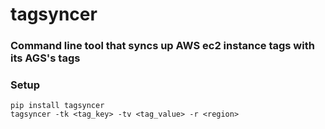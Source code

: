 # tagsyncer

### Command line tool that syncs up AWS ec2 instance tags with its AGS's tags

### Setup

```
pip install tagsyncer
tagsyncer -tk <tag_key> -tv <tag_value> -r <region>
```
